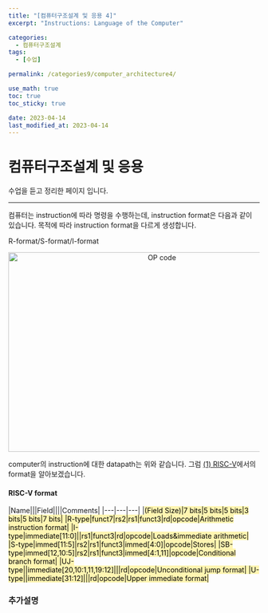 ```yaml
---
title: "[컴퓨터구조설계 및 응용 4]"
excerpt: "Instructions: Language of the Computer"

categories:
  - 컴퓨터구조설계
tags:
  - [수업]

permalink: /categories9/computer_architecture4/

use_math: true
toc: true
toc_sticky: true

date: 2023-04-14
last_modified_at: 2023-04-14
---
```


# 컴퓨터구조설계 및 응용

수업을 듣고 정리한 페이지 입니다.

---

컴퓨터는 instruction에 따라 명령을 수행하는데, instruction format은 다음과 같이 있습니다. 목적에 따라 instruction format을 다르게 생성합니다.

R-format/S-format/I-format

<p align="center"><img src="../../assets/images/041419.jpg" width="600px" height="400px" title="OP code 예시" alt="OP code" ><img></p>

computer의 instruction에 대한 datapath는 위와 같습니다. 그럼 [(1) RISC-V](#추가설명)에서의 format을 알아보겠습니다.

#### RISC-V format

|Name|||Field||||Comments|
|---|---|---|
|<mark style='background-color: #fff5b1'>(Field Size)|<mark style='background-color: #fff5b1'>7 bits|<mark style='background-color: #fff5b1'>5 bits|<mark style='background-color: #fff5b1'>5 bits|<mark style='background-color: #fff5b1'>3 bits|<mark style='background-color: #fff5b1'>5 bits|<mark style='background-color: #fff5b1'>7 bits</mark>|
|R-type|funct7|rs2|rs1|funct3|rd|opcode|Arithmetic instruction format|
|I-type|immediate[11:0]||rs1|funct3|rd|opcode|Loads&immediate arithmetic|
|S-type|immed[11:5]|rs2|rs1|funct3|immed[4:0]|opcode|Stores|
|SB-type|immed[12,10:5]|rs2|rs1|funct3|immed[4:1,11]|opcode|Conditional branch format|
|UJ-type||immediate[20,10:1,11,19:12]|||rd|opcode|Unconditional jump format|
|U-type||immediate[31:12]|||rd|opcode|Upper immediate format|

### 추가설명
